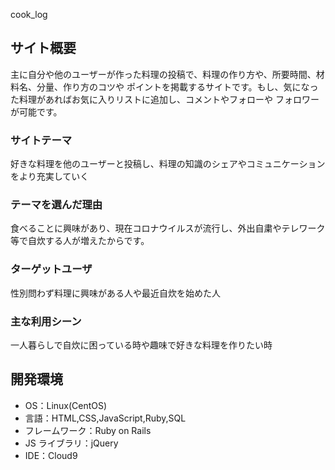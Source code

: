 cook_log

## サイト概要

主に自分や他のユーザーが作った料理の投稿で、料理の作り方や、所要時間、材料名、分量、作り方のコツや
ポイントを掲載するサイトです。もし、気になった料理があればお気に入りリストに追加し、コメントやフォローや
フォロワーが可能です。

### サイトテーマ
好きな料理を他のユーザーと投稿し、料理の知識のシェアやコミュニケーションをより充実していく

### テーマを選んだ理由

食べることに興味があり、現在コロナウイルスが流行し、外出自粛やテレワーク等で自炊する人が増えたからです。

### ターゲットユーザ

性別問わず料理に興味がある人や最近自炊を始めた人

### 主な利用シーン

一人暮らしで自炊に困っている時や趣味で好きな料理を作りたい時

## 開発環境

- OS：Linux(CentOS)
- 言語：HTML,CSS,JavaScript,Ruby,SQL
- フレームワーク：Ruby on Rails
- JS ライブラリ：jQuery
- IDE：Cloud9

